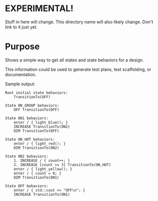 # EXPERIMENTAL!

Stuff in here will change. This directory name will also likely change. Don't link to it just yet.

# Purpose
Shows a simple way to get all states and state behaviors for a design.

This information could be used to generate test plans, test scaffolding, or documentation.

Sample output:
```
Root initial state behaviors:
    TransitionTo(OFF)

State ON_GROUP behaviors:
    OFF TransitionTo(OFF)

State ON1 behaviors:
    enter / { light_blue(); }
    INCREASE TransitionTo(ON2)
    DIM TransitionTo(OFF)

State ON_HOT behaviors:
    enter / { light_red(); }
    DIM TransitionTo(ON2)

State ON2 behaviors:
    1. INCREASE / { count++; }
    2. INCREASE [count >= 3] TransitionTo(ON_HOT)
    enter / { light_yellow(); }
    enter / { count = 0; }
    DIM TransitionTo(ON1)

State OFF behaviors:
    enter / { std::cout << "OFF\n"; }
    INCREASE TransitionTo(ON1)
```
